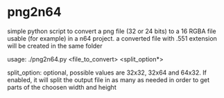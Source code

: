 # png2n64
simple python script to convert a png file (32 or 24 bits) to a 16 RGBA file usable (for example) in a n64 project.
a converted file with .551 extension will be created in the same folder

usage:
./png2n64.py <file_to_convert> <split_option*>

split_option: optional, possible values are 32x32, 32x64 and 64x32. If enabled, it will split the output file in as many as needed in order to get parts of the choosen width and height

